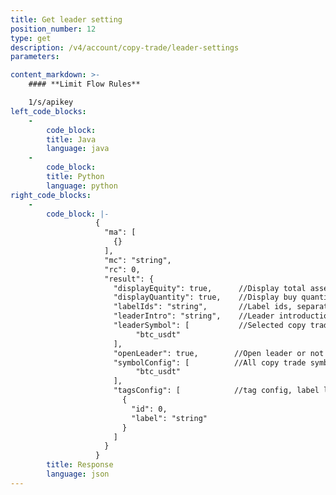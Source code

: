 ```yaml
---
title: Get leader setting
position_number: 12
type: get
description: /v4/account/copy-trade/leader-settings
parameters:

content_markdown: >-
    #### **Limit Flow Rules**

    1/s/apikey
left_code_blocks:
    -
        code_block:
        title: Java
        language: java
    -
        code_block:
        title: Python
        language: python
right_code_blocks:
    -
        code_block: |-
                   {
                     "ma": [
                       {}
                     ],
                     "mc": "string",
                     "rc": 0,
                     "result": {
                       "displayEquity": true,      //Display total assets or not
                       "displayQuantity": true,    //Display buy quantity or not
                       "labelIds": "string",       //Label ids, separated by commas
                       "leaderIntro": "string",    //Leader introduction
                       "leaderSymbol": [           //Selected copy trade symbols
                            "btc_usdt"
                       ],
                       "openLeader": true,        //Open leader or not
                       "symbolConfig": [          //All copy trade symbols
                            "btc_usdt"
                       ],
                       "tagsConfig": [            //tag config, label list
                         {
                           "id": 0,
                           "label": "string"
                         }
                       ]
                     }
                   }
        title: Response
        language: json
---
```

